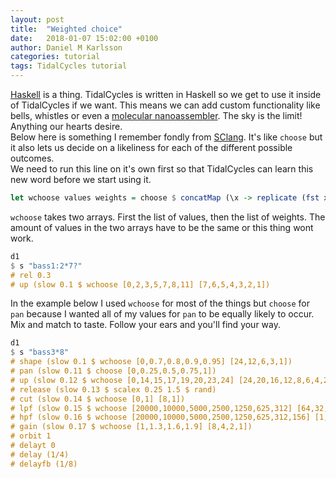 ```yaml
---
layout: post
title:  "Weighted choice"
date:   2018-01-07 15:02:00 +0100
author: Daniel M Karlsson
categories: tutorial
tags: TidalCycles tutorial
---
```


[Haskell](www.haskell.org/) is a thing. TidalCycles is written in Haskell so we get to use it inside
of TidalCycles if we want. This means we can add custom functionality like
bells, whistles or even a [molecular
nanoassembler](http://en.wikipedia.org/wiki/Molecular_assembler). The sky is the
limit! Anything our hearts desire.  
Below here is something I remember fondly from
[SClang](http://supercollider.github.io/). It's like `choose` but it also lets
us decide on a likeliness for each of the different possible outcomes.  
We need to run this line on it's own first so that TidalCycles can learn this new word
before we start using it.

```haskell
let wchoose values weights = choose $ concatMap (\x -> replicate (fst x) (snd x)) (zip values weights)
```

`wchoose` takes two arrays. First the list of values, then the list of weights.
The amount of values in the two arrays have to be the same or this thing wont
work.

```haskell
d1
$ s "bass1:2*7?"
# rel 0.3
# up (slow 0.1 $ wchoose [0,2,3,5,7,8,11] [7,6,5,4,3,2,1])
```

In the example below I used `wchoose` for most of the things but `choose` for
`pan` because I wanted all of my values for `pan` to be equally likely to occur.
Mix and match to taste. Follow your ears and you'll find your way.

```haskell
d1
$ s "bass3*8"
# shape (slow 0.1 $ wchoose [0,0.7,0.8,0.9,0.95] [24,12,6,3,1])
# pan (slow 0.11 $ choose [0,0.25,0.5,0.75,1])
# up (slow 0.12 $ wchoose [0,14,15,17,19,20,23,24] [24,20,16,12,8,6,4,2,1])
# release (slow 0.13 $ scalex 0.25 1.5 $ rand)
# cut (slow 0.14 $ wchoose [0,1] [8,1])
# lpf (slow 0.15 $ wchoose [20000,10000,5000,2500,1250,625,312] [64,32,16,8,4,2,1] )
# hpf (slow 0.16 $ wchoose [20000,10000,5000,2500,1250,625,312,156] [1,2,4,8,16,32,64,128])
# gain (slow 0.17 $ wchoose [1,1.3,1.6,1.9] [8,4,2,1])
# orbit 1
# delayt 0
# delay (1/4)
# delayfb (1/8)
```
